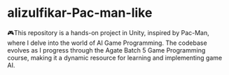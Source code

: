 # alizulfikar-Pac-man-like
🎮This repository is a hands-on project in Unity, inspired by Pac-Man, where I delve into the world of AI Game Programming. The codebase evolves as I progress through the Agate Batch 5 Game Programming course, making it a dynamic resource for learning and implementing game AI.

